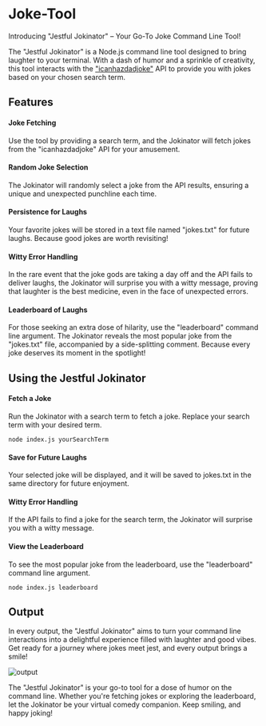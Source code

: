 # Joke-Tool
Introducing "Jestful Jokinator" – Your Go-To Joke Command Line Tool!

The "Jestful Jokinator" is a Node.js command line tool designed to bring laughter to your terminal. With a dash of humor and a sprinkle of creativity, this tool interacts with the ["icanhazdadjoke"](https://icanhazdadjoke.com/api) API to provide you with jokes based on your chosen search term.

## Features
#### Joke Fetching
Use the tool by providing a search term, and the Jokinator will fetch jokes from the "icanhazdadjoke" API for your amusement.

#### Random Joke Selection
The Jokinator will randomly select a joke from the API results, ensuring a unique and unexpected punchline each time.

#### Persistence for Laughs
Your favorite jokes will be stored in a text file named "jokes.txt" for future laughs. Because good jokes are worth revisiting!

#### Witty Error Handling
In the rare event that the joke gods are taking a day off and the API fails to deliver laughs, the Jokinator will surprise you with a witty message, proving that laughter is the best medicine, even in the face of unexpected errors.

#### Leaderboard of Laughs
For those seeking an extra dose of hilarity, use the "leaderboard" command line argument. The Jokinator reveals the most popular joke from the "jokes.txt" file, accompanied by a side-splitting comment. Because every joke deserves its moment in the spotlight!

## Using the Jestful Jokinator
#### Fetch a Joke
Run the Jokinator with a search term to fetch a joke. Replace your search term with your desired term.
```
node index.js yourSearchTerm
```
#### Save for Future Laughs
Your selected joke will be displayed, and it will be saved to jokes.txt in the same directory for future enjoyment.
#### Witty Error Handling
If the API fails to find a joke for the search term, the Jokinator will surprise you with a witty message.
#### View the Leaderboard
To see the most popular joke from the leaderboard, use the "leaderboard" command line argument.
```
node index.js leaderboard
```

## Output 
In every output, the "Jestful Jokinator" aims to turn your command line interactions into a delightful experience filled with laughter and good vibes. Get ready for a journey where jokes meet jest, and every output brings a smile!

![output](https://github.com/deepshi1410/HeartOk/assets/56690856/37a76b59-af4a-496e-9140-9c8355a8e10a)

The "Jestful Jokinator" is your go-to tool for a dose of humor on the command line. Whether you're fetching jokes or exploring the leaderboard, let the Jokinator be your virtual comedy companion. Keep smiling, and happy joking!
